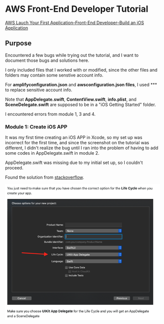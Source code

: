 # AWS Front-End Developer Tutorial

[AWS Lauch Your First Application–Front-End Developer–Build an iOS Application](https://aws.amazon.com/getting-started/hands-on/build-ios-app-amplify/?e=gs2020&p=frontend&p=gsrc&c=lp_fed)

## Purpose

Encountered a few bugs while trying out the tutorial, and I want to document those bugs and solutions here. 

I only included files that I worked with or modified, since the other files and folders may contain some senstive account info.

For **amplifyconfiguration.json** and **awsconfiguration.json files**, I used *** to replace sensitive account info.

Note that **AppDelegate.swift**, **ContentView.swift**, **info.plist**, and **SceneDelegate.swift** are supposed to be in a "iOS Getting Started" folder. 

I encountered errors from module 1, 3 and 4.

### Module 1: Create iOS APP

It was my first time creating an iOS APP in Xcode, so my set up was incorrect for the first time, and since the screenshot on the tutorial was different, I didn't realize the bug until I ran into the problem of having to add some codes in AppDelegate.swift in module 2.

AppDelegate.swift was missing due to my initial set up, so I couldn't proceed.

Found the solution from [stackoverflow](https://stackoverflow.com/questions/62538110/swiftui-app-life-cycle-ios14-where-to-put-appdelegate-code).

![solution-img](screenshots/appdelegate_solution.png)
